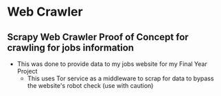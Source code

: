 # Web Crawler

## Scrapy Web Crawler Proof of Concept for crawling for jobs information
- This was done to provide data to my jobs website for my Final Year Project
  - This uses Tor service as a middleware to scrap for data to bypass the website's robot check (use with caution)